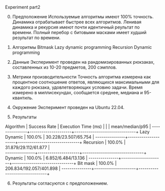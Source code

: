 Experiment part2


0. Предположение
Используемые алгоритмы имеют 100% точность. 
Динамика отрабатывает быстрее всех алгоритмов. 
Ленивая динамика и рекурсия имеют почти идентичный реультат по времени.
Полный перебор с битовыми масками имеет худший результат по времени.



1. Алгоритмы
    Bitmask
    Lazy dynamic programming
    Recursion
    Dynamic programming


2. Данные
Эксперимент проведен на рандомизированных рюкзаках, составленных из 10-20 предметов, 200 сэмплов. 


3. Метрики производительности
Точность алгоритма измерена как процентное соотношение ответов, являющихся максимальными для каждого рюкзака, удовлетворяющих
условию задачи. Время измерено в миллисекундах, сообщается среднее, медиана и 95-квантиль.


4. Окружение
Эксперимент проведен на Ubuntu 22.04.


5. Результаты

Algorithm      | Success Rate        | Execution Time (ms)           | 
               |                     | mean/median/p95               |
---------------+---------------------+-------------------------------+
Lazy Dynamic   |  100.0%             | 30.228/23.507/65.754          |
---------------+---------------------+-------------------------------+
Recursion      |  100.0%             | 31.879/29.112/61.877          |  
---------------+---------------------+-------------------------------+
Dynamic        |  100.0%             | 6.852/6.484/13.136            | 
---------------+---------------------+-------------------------------+
Bit mask       |  100.0%             | 206.834/192.057/401.898       |
---------------+---------------------+-------------------------------+

6. Результаты согласуются с предположением.








